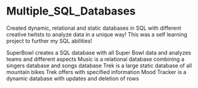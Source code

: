 # Multiple_SQL_Databases
Created dynamic, relational and static databases in SQL with different creative twitsts to analyze data in a unique way!
This was a self learning project to further my SQL abilities!

SuperBowl creates a SQL database with all Super Bowl data and analyzes teams and different aspects
Music is a relational database combining a singers database and songs database
Trek is a large static database of all mountain bikes Trek offers with specified information
Mood Tracker is a dynamic database with updates and deletion of rows
